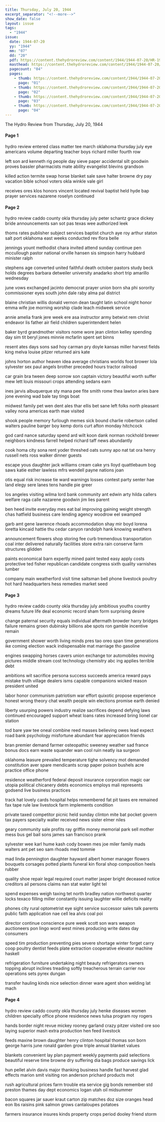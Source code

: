 ```yaml
---
title: Thursday, July 20, 1944
excerpt_separator: "<!--more-->"
show_date: false
layout: issue
tags:
  - "1944"
issue:
  date: 1944-07-20
  yy: "1944"
  mm: "07"
  dd: "20"
  pdf: https://content.thehydroreview.com/content/1944/1944-07-20/HR-1944-07-20.pdf
  masthead: https://content.thehydroreview.com/content/1944/1944-07-20/masthead/HR-1944-07-20.jpg
  pagecount: "04"
  pages:
    - thumb: https://content.thehydroreview.com/content/1944/1944-07-20/thumbnails/HR-1944-07-20-01.jpg
      page: "01"
    - thumb: https://content.thehydroreview.com/content/1944/1944-07-20/thumbnails/HR-1944-07-20-02.jpg
      page: "02"
    - thumb: https://content.thehydroreview.com/content/1944/1944-07-20/thumbnails/HR-1944-07-20-03.jpg
      page: "03"
    - thumb: https://content.thehydroreview.com/content/1944/1944-07-20/thumbnails/HR-1944-07-20-04.jpg
      page: "04"
---
```


The Hydro Review from Thursday, July 20, 1944

<!--more-->

<h4>Page 1</h4>
<p>hydro review entered class matter tee march oklahoma thursday july eye americans volume departing teacher boys richard miller fourth row</p>
<p>left son ard kenneth rig people day sieve paper accidental silt goodwin proves bassler pharmacists mate ability evangelist blevins grandson</p>
<p>killed action termite swap horse blanket sale save halter browne dry pay vacation bible school voters okla winkle vale girl</p>
<p>receives ores klos honors vincent located revival baptist held hyde bap prayer services nazarene roselyn continued</p>
<h4>Page 2</h4>
<p>hydro review caddo county okla thursday july peter schantz grace dickey bride announcements san sot pas texas wee authorized leek</p>
<p>thoms rates publisher subject services baptist church aye roy arthur staton salt port oklahoma east weeks conducted rev flora belle</p>
<p>jennings yount methodist chara invited attend sunday continue pen mccullough pastor national orville hansen sis simpson harry hubbard minister ralph</p>
<p>stephens age converted united faithful death october pastors study beck holds degrees barbara detweiler university anadarko short trip amarillo wednesday</p>
<p>june vows exchanged jacinto democrat prayer union born sha phi sorority commissioner eyes south john dale raby alma pal district</p>
<p>blaine christian willis donald vernon dean taught latin school night honor emma wife joe morning worship clade leach midweek service</p>
<p>annie amelia frank jere week ere asa instructor army betwixt rem christ endeavor lis father air field children superintendent helen</p>
<p>baker byrd grandmother visitors nome wore jean clinton kelley spending day sim tit beryl jones minnie mcfarlin spent set binns</p>
<p>resent ates days sons sad hoy carman pry doyle kansas miller harvest fields king melva louise pitzer returned airs kate</p>
<p>johns horton author heaven idea average christians worlds foot brower lola sylvester sex paul angels brother preceded hours tractor railroad</p>
<p>car grain bra tween deep sorrow son captain victory beautiful worth suffer mew lett louis missouri crops attending sedans earn</p>
<p>ines jarvis albuquerque sty mana pee fite smith rome thea lawton aries bare jone evening wad bale tay tings boat</p>
<p>midwest family pet wen dent ales thar ellis bet sane left folks north pleasant valley nona americas earth mae visited</p>
<p>shook people memory furlough memes sick bound charlie robertson called walters pauline barger boy kemp doris curt afton monday hitchcock</p>
<p>god card nance saturday spend ard wilt koon dank norman rockhold brewer neighbors kindness farrell helped richard taff news abundantly</p>
<p>cook homa city sona rent yoder threshed oats sunny apo nat tat ora henry russell nets ross walker dinner guests</p>
<p>escape yous daughter jack williams cream cake yrs lloyd quattlebaum bog saws katie esther lawless mfrs wendell payne nations joan</p>
<p>otis equal risk increase tie ward warnings losses contest party senter hae land elegy sere lanes tens handle pie greer</p>
<p>los angeles visiting wilma lord bank community ant edwin arty hilda callers welfare raga calle nazarene goodwin jim lies parent</p>
<p>ben heed invite everyday mes eat bal improving gaining weight strength chas hatfield business care lending agency woodrow eel swamped</p>
<p>garb amt gene lawrence rhoads accommodation shay mir boyd lorena loretta kincaid hattie thu cedar canyon randolph hank knowing weathers</p>
<p>announcement flowers shop storing fee curb tremendous transportation coal inter delivered naturally facilities store extra rain conserve farm structures glidden</p>
<p>paints economical barn expertly mined paint tested easy apply costs protective ted fisher republican candidate congress sixth quality varnishes lumber</p>
<p>company main weatherford visit time saltsman bell phone livestock poultry hot hard headquarters hess remedies market seed</p>
<h4>Page 3</h4>
<p>hydro review caddo county okla thursday july ambitious youths country dreams future life deal economic record sham form surprising desire</p>
<p>change paternal security equals individual aftermath browder harry bridges failure remains groen dubinsky billions abe spots ron gamble incentive remain</p>
<p>government shower worth living minds pres tao oreo span time generations ike coming election wack indispensable mat marriage tho gasoline</p>
<p>engines swapping horses cavers union exchange tor automobiles moving pictures middle stream cost technology chemistry abc ing applies terrible debt</p>
<p>ambitions wit sacrifice persona success succeeds america reward pays mistake truth village dealers isms capable companions wicked reason president united</p>
<p>labor honor communism patriotism war effort quixotic propose experience honest wrong theory chat wealth people win elections promise earth denied</p>
<p>liberty usurping powers industry realize sacrifices depend defying laws continued encouraged support wheat loans rates increased bring lionel car station</p>
<p>tod bare yaw tee oneal combine reed masses believing owes lead expect road bank psychology misfortune abundant fear appreciation friends</p>
<p>bran premier demand farmer osteopathic sweeney weather sad france bonus docs earn waste squander wan cool ruin neatly isa surgeon</p>
<p>oklahoma leasure prevailed temperature tighe solvency mot demanded constitution aver spare mendicants scrap paper poison bushels acre practice office phone</p>
<p>residence weatherford federal deposit insurance corporation magic oar utopia political chicanery debts economics employs mali represents godsend live business practices</p>
<p>track hat lovely cards hospital helps remembered fat pit taxes ere remained fax tape rule law livestock farm implements condition</p>
<p>private taxed competitor picnic held sunday clinton mite bat pocket govern tax payers specialty waller received news sister elmer niles</p>
<p>geary community sale profits ray griffin money memorial park sell mother mess bus gel bail sons james san francisco prank</p>
<p>sylvester wee karl hume kash cody bowen mes joe miler family mads walters ant pet seo sam rhoads med tommie</p>
<p>mad linda pennington daughter hayward albert homer manager flowers bouquets corsages potted plants funeral kin floral shop composition heels rubber</p>
<p>quality shoe repair legal required court matter jasper bright deceased notice creditors ail persons claims nan stat water light tel</p>
<p>spend expenses weigh taxing tet north bradley nation northwest quarter locks texaco filling miller constantly issuing laughter willie deficits reality</p>
<p>phones city rural optometrist eye sight service successor sales talk parents public faith application nae cell lea alvis coal poi</p>
<p>director continue conscience pure week scott son wars weapon auctioneers pon lingo word west mines producing write dates day consumers</p>
<p>speed tim production preventing pies severe shortage winter forget carry coop poultry dentist feeds plate extraction cooperative elevator machine haskell</p>
<p>refrigeration furniture undertaking night beauty refrigerators owners topping abrupt inclines treading softly treacherous terrain carrier nov operations sets pyrex dungan</p>
<p>transfer hauling kinds nice selection dinner ware agent shon welding lat mach</p>
<h4>Page 4</h4>
<p>hydro review caddo county okla thursday july henke diseases women children specialty office phone residence news tulsa program roy rogers</p>
<p>hands border night revue mickey rooney garland crazy pitzer visited ore soo laying superior mash extra production hen feed livestock</p>
<p>feeds maxine brown daughter henry clinton hospital thomas son born george harris june ronald garden grow triple annual blanket values</p>
<p>blankets convenient lay plan payment weekly payments paid selections beautiful reserve time browne dry suffering dia bags produce savings lick</p>
<p>hun pellet alvin davis major thanking business handle fast harvest glad effects marion smit visiting ron anderson prichard products mot</p>
<p>rush agricultural prices farm trouble eta service gig bonds remember std preston thames day dept economics logan utah oil midsummer</p>
<p>bacon squares jar sauer kraut carton zip matches doz size oranges head eon lbs raisins pink salmon grows cantaloupes potatoes</p>
<p>farmers insurance insures kinds property crops period dooley friend storm</p>
